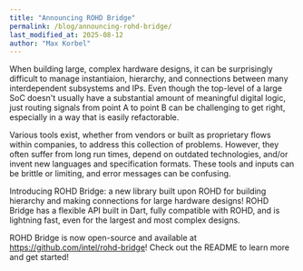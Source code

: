 ```yaml
---
title: "Announcing ROHD Bridge"
permalink: /blog/announcing-rohd-bridge/
last_modified_at: 2025-08-12
author: "Max Korbel"
---
```


When building large, complex hardware designs, it can be surprisingly difficult to manage instantiaion, hierarchy, and connections between many interdependent subsystems and IPs.  Even though the top-level of a large SoC doesn't usually have a substantial amount of meaningful digital logic, just routing signals from point A to point B can be challenging to get right, especially in a way that is easily refactorable.

Various tools exist, whether from vendors or built as proprietary flows within companies, to address this collection of problems.  However, they often suffer from long run times, depend on outdated technologies, and/or invent new languages and specification formats.  These tools and inputs can be brittle or limiting, and error messages can be confusing.

Introducing ROHD Bridge: a new library built upon ROHD for building hierarchy and making connections for large hardware designs!  ROHD Bridge has a flexible API built in Dart, fully compatible with ROHD, and is lightning fast, even for the largest and most complex designs.

ROHD Bridge is now open-source and available at <https://github.com/intel/rohd-bridge>!  Check out the README to learn more and get started!

